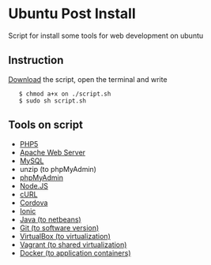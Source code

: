 # Ubuntu Post Install


Script for install some tools for web development on ubuntu

## Instruction

[Download](https://github.com/IgorDePaula/UbuntuPostInstall/releases) the script, open the terminal and write
```
   $ chmod a+x on ./script.sh 
   $ sudo sh script.sh
```


## Tools on script


-  [PHP5](http://www.php.net/)
-  [Apache Web Server](http://httpd.apache.org/)
-  [MySQL](https://www.mysql.com/)
-  unzip (to phpMyAdmin)
-  [phpMyAdmin](http://phpmyadmin.net)
-  [Node.JS](http://www.nodejs.org)
-  [cURL](http://curl.haxx.se/)
-  [Cordova](http://cordova.apache.org)
-  [Ionic](http://www.ionicframework.com)
-  [Java (to netbeans)](www.java.com)
-  [Git (to software version)](http://www.git-scm.com)
-  [VirtualBox (to virtualization)](https://www.virtualbox.org/)
-  [Vagrant (to shared virtualization)](https://www.vagrantup.com/)
-  [Docker (to application containers)](https://www.docker.com/)